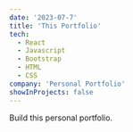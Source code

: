 ```yaml
---
date: '2023-07-7'
title: 'This Portfolio'
tech:
  - React
  - Javascript
  - Bootstrap
  - HTML
  - CSS
company: 'Personal Portfolio'
showInProjects: false
---
```


Build this personal portfolio.
